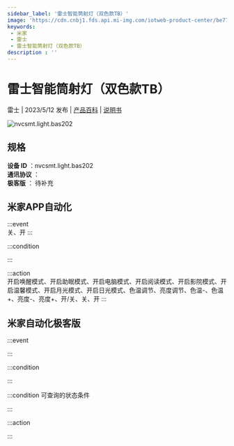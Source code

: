 ```yaml
---
sidebar_label: '雷士智能筒射灯（双色款TB）'
image: 'https://cdn.cnbj1.fds.api.mi-img.com/iotweb-product-center/be7749696e8f572dc048824867438775_1671506394496.png?GalaxyAccessKeyId=AKVGLQWBOVIRQ3XLEW&Expires=9223372036854775807&Signature=E+dao940+JIOO+0WJ351jCWxjRo='
keywords: 
 - 米家
 - 雷士
 - 雷士智能筒射灯（双色款TB）
description : ''
---
```

# 雷士智能筒射灯（双色款TB）

雷士 | 2023/5/12 发布 | [产品百科](https://home.mi.com/webapp/content/baike/product/index.html?model=nvcsmt.light.bas202/) | [说明书](https://home.mi.com/views/introduction.html?model=nvcsmt.light.bas202&region=cn)

![nvcsmt.light.bas202](https://cdn.cnbj1.fds.api.mi-img.com/iotweb-product-center/be7749696e8f572dc048824867438775_1671506394496.png?GalaxyAccessKeyId=AKVGLQWBOVIRQ3XLEW&Expires=9223372036854775807&Signature=E+dao940+JIOO+0WJ351jCWxjRo=)

## 规格  
> 
**设备 ID** ：nvcsmt.light.bas202  
**通讯协议** ：  
**极客版**  ： 待补充 


## 米家APP自动化  

:::event  
关、开
:::

:::condition  

:::

:::action   
开启唤醒模式、开启助眠模式、开启电脑模式、开启阅读模式、开启影院模式、开启温馨模式、开启月光模式、开启日光模式、色温调节、亮度调节、色温-、色温+、亮度-、亮度+、开/关、关、开
:::

## 米家自动化极客版  

:::event  

:::

:::condition  

:::

:::condition 可查询的状态条件  

:::

:::action  

:::

        
